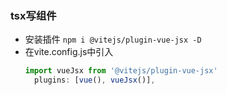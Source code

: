 ### tsx写组件
- 安装插件 `npm i @vitejs/plugin-vue-jsx -D`
- 在vite.config.js中引入
  ```js
  import vueJsx from '@vitejs/plugin-vue-jsx'
    plugins: [vue(), vueJsx()],
  ```